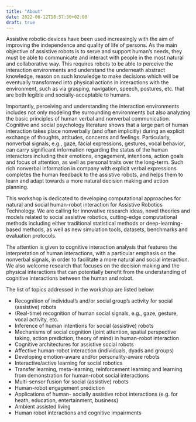 ```yaml
---
title: "About"
date: 2022-06-12T18:57:30+02:00
draft: true
---
```


Assistive robotic devices have been used increasingly with the aim of improving the independence and quality of life of persons. As the main objective of assistive robots is to serve and support human’s needs, they must be able to communicate and interact with people in the most natural and collaborative way. This requires robots to be able to perceive the interaction environments and understand the underneath abstract knowledge, reason on such knowledge to make decisions which will be eventually transformed into physical actions in interactions with the environment, such as via grasping, navigation, speech, postures, etc. that are both legible and socially-acceptable to humans.

Importantly, perceiving and understanding the interaction environments includes not only modeling the surrounding environments but also analyzing the basic principles of human
verbal and nonverbal communication. Cognitive and social psychology literature shows that a large part of human interaction takes place nonverbally (and often implicitly) during an explicit exchange of thoughts, attitudes, concerns and feelings. Particularly, nonverbal signals, e.g., gaze, facial expressions, gestures, vocal behavior, can carry significant information regarding the status of the human interactors including their emotions, engagement, intentions, action goals and focus of attention, as well as personal traits over the long-term. Such rich nonverbal information in company with explicit verbal expressions completes the human feedback to the assistive robots, and helps them to learn and adapt towards a more natural decision making and action planning.

This workshop is dedicated to developing computational approaches for natural and social human-robot interaction for Assistive Robotics Technology. We are calling for innovative
research ideas, novel theories and models related to social assistive robotics, cutting-edge computational methods including either traditional statistical methods or deep-learning-based methods, as well as new simulation tools, datasets, benchmarks and evaluation protocols.

The attention is given to cognitive interaction analysis that features the interpretation of human interactions, with a particular emphasis on the nonverbal signals, in order to facilitate a more natural and social interaction. We also welcome research that focuses on the decision making and the physical interactions that can potentially benefit from the understanding of cognitive interactions between the human and robot.


The list of topics addressed in the workshop are listed below:
- Recognition of individual’s and/or social group’s activity for social (assistive) robots
- (Real-time) recognition of human social signals, e.g., gaze, gesture, vocal activity, etc.
- Inference of human intentions for social (assistive) robots
- Mechanisms of social cognition (joint attention, spatial perspective taking, action prediction, theory of mind) in human-robot interaction
- Cognitive architectures for assistive social robots
- Affective human-robot interaction (individuals, dyads and groups)
- Developing emotion-aware and/or personality-aware robots
- Interactive/active learning for social robotics
- Transfer learning, meta-learning, reinforcement learning and learning from demonstration for human-robot social interactions
- Multi-sensor fusion for social (assistive) robots
- Human-robot engagement prediction
- Applications of human- socially assistive robot interactions (e.g. for heath, education, entertainment, business)
- Ambient assisted living
- Human robot interactions and cognitive impairments

